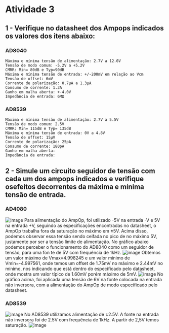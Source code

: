 # Atividade 3

## 1 - Verifique no datasheet dos Ampops indicados os valores dos itens abaixo:

### AD8040

    Máxima e mínima tensão de alimentação: 2.7V a 12.0V
    Tensão de modo comum: -5.2V a +5.2V
    CMRR: Min= 80dB e Typ=90dB
    Máxima e mínima tensão de entrada: +/-200mV em relação ao Vcm
    Tensão de offset: 6mV
    Corrente de polarização: 0.7µA a 1.3µA
    Consumo de corrente: 1.3A
    Ganho em malha aberta: +-4.0V
    Impedância de entrada: 6MΩ

### AD8539

    Máxima e mínima tensão de alimentação: 2.7V a 5.5V
    Tensão de modo comum: 2.5V
    CMRR: Min= 115dB e Typ= 135dB
    Máxima e mínima tensão de entrada: 0V a 4.8V
    Tensão de offset: 15µV
    Corrente de polarização: 25pA
    Consumo de corrente: 180pA
    Ganho em malha aberta:
    Impedância de entrada:
    
  ## 2 - Simule um circuito seguidor de tensão com cada um dos ampops indicados  e verifique osefeitos decorrentes da máxima e mínima tensão de entrada. 
  
  ### AD4080
  
![image](https://user-images.githubusercontent.com/75046369/109438272-fe048180-7a07-11eb-8a4e-dcceb59830fd.png)
Para alimentação do AmpOp, foi utilizado -5V na entrada -V e 5V na entrada +V, seguindo as especificações encontradas no datasheet, o AmpOp trabalha fora da saturação no máximo em ±5V. Acima disso, podemos observar essa tensão sendo ceifada no pico de no máximo 5V, justamente por ser a tensão limite de alimentação. No gráfico abaixo podemos perceber o funcionamento do AD8040 como um seguidor de tensão, para uma fon te de 5V com frequência de 1kHz.
![image](https://user-images.githubusercontent.com/75046369/109438396-8edb5d00-7a08-11eb-8b1d-170994987418.png)
Obtemos um valor máximo de Vmax=4.998245 e um valor mínimo de Vmin=-4.997561, onde temos um offset de 1.75mV no máximo e 2.44mV no mínimo, nos indicando que está dentro do especificado pelo datasheet, onde mostra um valor típico de 1.60mV porém máximo de 5mV.
![image](https://user-images.githubusercontent.com/75046369/109438479-f2658a80-7a08-11eb-978b-59d46daad63a.png)
No gráfico acima, foi aplicada uma tensão de 6V na fonte colocada na entrada não inversora, com a alimentação do AmpOp de modo especificado pelo datasheet.


### AD8539

![image](https://user-images.githubusercontent.com/75046369/109438416-add9ef00-7a08-11eb-9733-9b1bb897d014.png)
No AD8539 utilizamos alimentação de ±2.5V. A fonte na entrada não inversora foi de 2.5V com frequência de 1kHz. A partir de 2,5V temos saturação.
![image](https://user-images.githubusercontent.com/75046369/109438450-d3ff8f00-7a08-11eb-81a1-f05916f50266.png)

